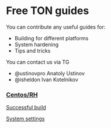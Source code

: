 # Free TON guides

You can contribute any useful guides for:

- Building for different platforms
- System hardening
- Tips and tricks

You can contact us via TG 
- @ustinovpro Anatoly Ustinov 
- @isheldon Ivan Kotelnikov

### [Centos/RH](Centos_RHEL)

[Successful build](Centos_RHEL/build)

[System settings](Centos_RHEL/system)
